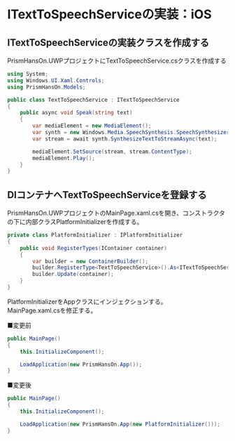 # ITextToSpeechServiceの実装：iOS  

## ITextToSpeechServiceの実装クラスを作成する  

PrismHansOn.UWPプロジェクトにTextToSpeechService.csクラスを作成する  

```cs
using System;
using Windows.UI.Xaml.Controls;
using PrismHansOn.Models;

public class TextToSpeechService : ITextToSpeechService
{
    public async void Speak(string text)
    {
        var mediaElement = new MediaElement();
        var synth = new Windows.Media.SpeechSynthesis.SpeechSynthesizer();
        var stream = await synth.SynthesizeTextToStreamAsync(text);

        mediaElement.SetSource(stream, stream.ContentType);
        mediaElement.Play();
    }
}
```

## DIコンテナへTextToSpeechServiceを登録する  

PrismHansOn.UWPプロジェクトのMainPage.xaml.csを開き、コンストラクタの下に内部クラスPlatformInitializerを作成する。  

```cs
private class PlatformInitializer : IPlatformInitializer
{
    public void RegisterTypes(IContainer container)
    {
        var builder = new ContainerBuilder();
        builder.RegisterType<TextToSpeechService>().As<ITextToSpeechService>().SingleInstance();
        builder.Update(container);
    }
}
```

PlatformInitializerをAppクラスにインジェクションする。  
MainPage.xaml.csを修正する。  

■変更前  
```cs
public MainPage()
{
    this.InitializeComponent();

    LoadApplication(new PrismHansOn.App());
}
```

■変更後
```cs
public MainPage()
{
    this.InitializeComponent();

    LoadApplication(new PrismHansOn.App(new PlatformInitializer()));
}
```